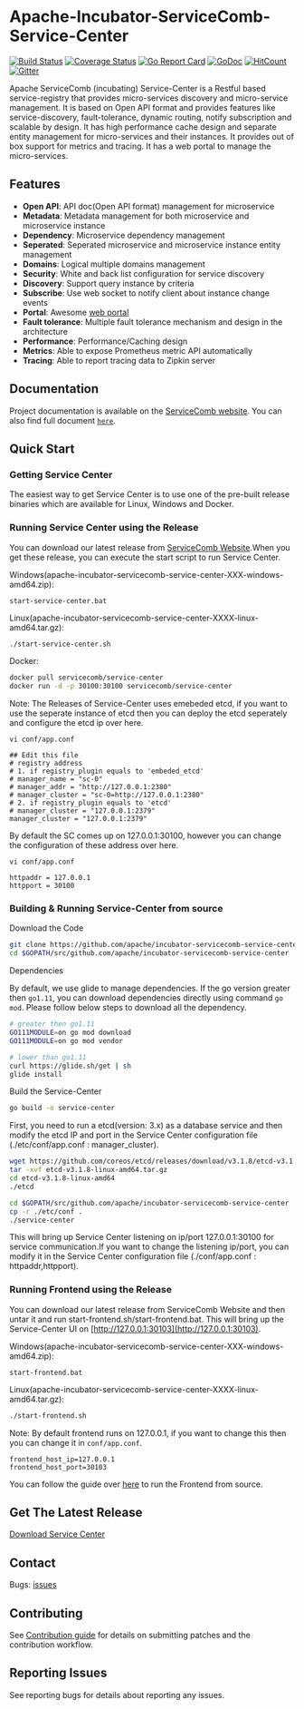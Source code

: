 # Apache-Incubator-ServiceComb-Service-Center 
[![Build Status](https://www.travis-ci.org/apache/incubator-servicecomb-service-center.svg?branch=master)](https://www.travis-ci.org/apache/incubator-servicecomb-service-center)  [![Coverage Status](https://coveralls.io/repos/github/apache/incubator-servicecomb-service-center/badge.svg?branch=master)](https://coveralls.io/github/apache/incubator-servicecomb-service-center?branch=master)  [![Go Report Card](https://goreportcard.com/badge/github.com/apache/incubator-servicecomb-service-center)](https://goreportcard.com/report/github.com/apache/incubator-servicecomb-service-center) [![GoDoc](https://godoc.org/github.com/apache/incubator-servicecomb-service-center?status.svg)](https://godoc.org/github.com/apache/incubator-servicecomb-service-center)  [![HitCount](http://hits.dwyl.io/apache/incubator-servicecomb-service-center.svg)](http://hits.dwyl.io/apache/incubator-servicecomb-service-center) [![Gitter](https://img.shields.io/badge/ServiceComb-Gitter-ff69b4.svg)](https://gitter.im/ServiceCombUsers/Lobby)  

Apache ServiceComb (incubating) Service-Center is a Restful based service-registry that provides micro-services discovery and micro-service management. It is based on Open API format and provides features like service-discovery, fault-tolerance, dynamic routing, notify subscription and scalable by design. It has high performance cache design and separate entity management for micro-services and their instances. It provides out of box support for metrics and tracing. It has a web portal to manage the micro-services.  

## Features
 - **Open API**: API doc(Open API format) management for microservice
 - **Metadata**: Metadata management for both microservice and microservice instance
 - **Dependency**: Microservice dependency management
 - **Seperated**: Seperated microservice and microservice instance entity management
 - **Domains**: Logical multiple domains management
 - **Security**: White and back list configuration for service discovery
 - **Discovery**: Support query instance by criteria 
 - **Subscribe**: Use web socket to notify client about instance change events
 - **Portal**: Awesome  [web portal](/frontend)
 - **Fault tolerance**: Multiple fault tolerance mechanism and design in the architecture
 - **Performance**: Performance/Caching design
 - **Metrics**: Able to expose Prometheus metric API automatically
 - **Tracing**: Able to report tracing data to Zipkin server
 
## Documentation

Project documentation is available on the [ServiceComb website][servicecomb-website]. You can also find full document [`here`](/docs).

[servicecomb-website]: http://servicecomb.incubator.apache.org/

## Quick Start

### Getting Service Center

The easiest way to get Service Center is to use one of the pre-built release binaries which are available for Linux, Windows and Docker.

[github-release]: http://servicecomb.incubator.apache.org/release/

### Running Service Center using the Release

You can download our latest release from [ServiceComb Website][github-release].When you get these release, you can execute the start script to run Service Center.

Windows(apache-incubator-servicecomb-service-center-XXX-windows-amd64.zip):
```
start-service-center.bat
```

Linux(apache-incubator-servicecomb-service-center-XXXX-linux-amd64.tar.gz):
```sh
./start-service-center.sh
```
Docker:
```sh
docker pull servicecomb/service-center
docker run -d -p 30100:30100 servicecomb/service-center
```

Note: The Releases of Service-Center uses emebeded etcd, if you want to use the seperate instance of etcd then you can deploy the etcd seperately and configure the etcd ip over here.
```
vi conf/app.conf

## Edit this file
# registry address
# 1. if registry_plugin equals to 'embeded_etcd'
# manager_name = "sc-0"
# manager_addr = "http://127.0.0.1:2380"
# manager_cluster = "sc-0=http://127.0.0.1:2380"
# 2. if registry_plugin equals to 'etcd'
# manager_cluster = "127.0.0.1:2379"
manager_cluster = "127.0.0.1:2379"
```

By default the SC comes up on 127.0.0.1:30100, however you can change the configuration of these address over here.

```
vi conf/app.conf

httpaddr = 127.0.0.1
httpport = 30100
```

### Building & Running Service-Center from source

Download the Code
```sh
git clone https://github.com/apache/incubator-servicecomb-service-center.git $GOPATH/src/github.com/apache/incubator-servicecomb-service-center
cd $GOPATH/src/github.com/apache/incubator-servicecomb-service-center
```

Dependencies

By default, we use glide to manage dependencies. If the go version greater then `go1.11`, 
you can download dependencies directly using command `go mod`. Please follow below steps to 
download all the dependency.

```sh
# greater then go1.11
GO111MODULE=on go mod download
GO111MODULE=on go mod vendor

# lower than go1.11
curl https://glide.sh/get | sh
glide install
```

Build the Service-Center

```sh
go build -o service-center
```

First, you need to run a etcd(version: 3.x) as a database service and then modify the etcd IP and port in the Service Center configuration file (./etc/conf/app.conf : manager_cluster).

```sh
wget https://github.com/coreos/etcd/releases/download/v3.1.8/etcd-v3.1.8-linux-amd64.tar.gz
tar -xvf etcd-v3.1.8-linux-amd64.tar.gz
cd etcd-v3.1.8-linux-amd64
./etcd

cd $GOPATH/src/github.com/apache/incubator-servicecomb-service-center
cp -r ./etc/conf .
./service-center
```
This will bring up Service Center listening on ip/port 127.0.0.1:30100 for service communication.If you want to change the listening ip/port, you can modify it in the Service Center configuration file (./conf/app.conf : httpaddr,httpport).

[github-release]: https://github.com/servicecomb/service-center/releases/

### Running Frontend using the Release

You can download our latest release from ServiceComb Website and then untar it and run start-frontend.sh/start-frontend.bat.
This will bring up the Service-Center UI on [http://127.0.0.1:30103](http://127.0.0.1:30103).

Windows(apache-incubator-servicecomb-service-center-XXX-windows-amd64.zip):
```
start-frontend.bat
```

Linux(apache-incubator-servicecomb-service-center-XXXX-linux-amd64.tar.gz):
```sh
./start-frontend.sh
```

Note: By default frontend runs on 127.0.0.1, if you want to change this then you can change it in `conf/app.conf`. 
```
frontend_host_ip=127.0.0.1
frontend_host_port=30103
```

You can follow the guide over [here](frontend/Readme.md#running-ui-from-source-code) to run the Frontend from source.

## Get The Latest Release

[Download Service Center](http://servicecomb.incubator.apache.org/release/service-center-downloads/)

## Contact

Bugs: [issues](https://issues.apache.org/jira/browse/SCB)

## Contributing

See [Contribution guide](/docs/contribution.md) for details on submitting patches and the contribution workflow.

## Reporting Issues

See reporting bugs for details about reporting any issues.
